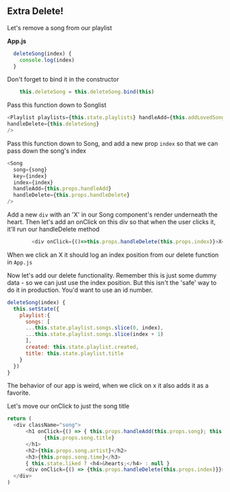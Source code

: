 
## Extra Delete!

Let's remove a song from our playlist

**App.js**

```js
  deleteSong(index) {
    console.log(index)
  }
```

Don't forget to bind it in the constructor

```js
    this.deleteSong = this.deleteSong.bind(this)
```

Pass this function down to Songlist

```js
<Playlist playlists={this.state.playlists} handleAdd={this.addLovedSong}
handleDelete={this.deleteSong}
/>
```

Pass this function down to Song, and add a new prop `index` so that we can pass down the song's index 

```js
<Song
  song={song}
  key={index}
  index={index} 
  handleAdd={this.props.handleAdd}
  handleDelete={this.props.handleDelete}
/>
```

Add a new `div` with an 'X' in our Song component's render underneath the heart. Then let's add an onClick on this div so that when the user clicks it, it'll run our handleDelete method

```js
        <div onClick={()=>this.props.handleDelete(this.props.index)}>X</div>
```

When we click an X it should log an index position from our delete function in `App.js`

Now let's add our delete functionality. Remember this is just some dummy data - so we can just use the index position. But this isn't the 'safe' way to do it in production. You'd want to use an id number.

```js
deleteSong(index) {
  this.setState({
    playlist:{ 
      songs: [
      ...this.state.playlist.songs.slice(0, index),
      ...this.state.playlist.songs.slice(index + 1)
      ],
      created: this.state.playlist.created,
      title: this.state.playlist.title
    }
  })
}
```

The behavior of our app is weird, when we click on x it also adds it as a favorite.

Let's move our onClick to just the song title

```js
return (
  <div className="song">
      <h1 onClick={() => { this.props.handleAdd(this.props.song); this.toggleLike() }}>
            {this.props.song.title}
      </h1>
      <h2>{this.props.song.artist}</h2>
      <h3>{this.props.song.time}</h3>
      { this.state.liked ? <h4>&hearts;</h4> : null }
      <div onClick={() => {this.props.handleDelete(this.props.index)}}>X</div>
  </div>
)
```
